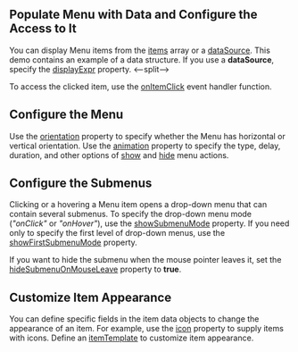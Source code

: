 ## Populate Menu with Data and Configure the Access to It

You can display Menu items from the [items](/Documentation/ApiReference/UI_Components/dxMenu/Configuration/items/) array or a [dataSource](/Documentation/ApiReference/UI_Components/dxMenu/Configuration/#dataSource). This demo contains an example of a data structure. If you use a **dataSource**, specify the [displayExpr](/Documentation/ApiReference/UI_Components/dxMenu/Configuration/#displayExpr) property.
<--split-->

To access the clicked item, use the [onItemClick](/Documentation/ApiReference/UI_Components/dxMenu/Configuration/#onItemClick) event handler function.

## Configure the Menu

Use the [orientation](/Documentation/ApiReference/UI_Components/dxMenu/Configuration/#orientation) property to specify whether the Menu has horizontal or vertical orientation. Use the [animation](/Documentation/ApiReference/UI_Components/dxMenu/Configuration/animation/) property to specify the type, delay, duration, and other options of [show](/Documentation/ApiReference/UI_Components/dxMenu/Configuration/animation/#show) and [hide](/Documentation/ApiReference/UI_Components/dxMenu/Configuration/animation/#hide) menu actions.

## Configure the Submenus

Clicking or a hovering a Menu item opens a drop-down menu that can contain several submenus. To specify the drop-down menu mode (*"onClick"* or *"onHover"*), use the [showSubmenuMode](/Documentation/ApiReference/UI_Components/dxMenu/Configuration/showSubmenuMode/) property. If you need only to specify the first level of drop-down menus, use the [showFirstSubmenuMode](/Documentation/ApiReference/UI_Components/dxMenu/Configuration/showFirstSubmenuMode/) property.

If you want to hide the submenu when the mouse pointer leaves it, set the [hideSubmenuOnMouseLeave](/Documentation/ApiReference/UI_Components/dxMenu/Configuration/#hideSubmenuOnMouseLeave) property to **true**.

## Customize Item Appearance

You can define specific fields in the item data objects to change the appearance of an item. For example, use the [icon](/Documentation/ApiReference/UI_Components/dxMenu/Configuration/items/#icon) property to supply items with icons. Define an [itemTemplate](/Documentation/ApiReference/UI_Components/dxMenu/Configuration/#itemTemplate) to customize item appearance.

